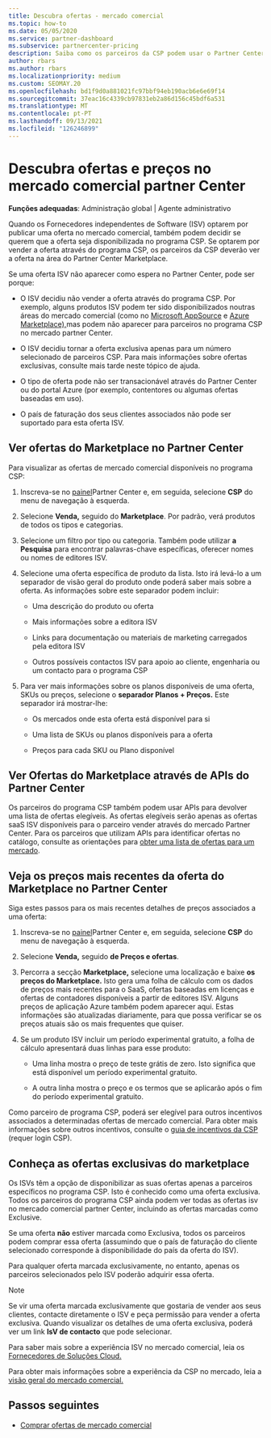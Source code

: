 ```yaml
---
title: Descubra ofertas - mercado comercial
ms.topic: how-to
ms.date: 05/05/2020
ms.service: partner-dashboard
ms.subservice: partnercenter-pricing
description: Saiba como os parceiros da CSP podem usar o Partner Center para visualizar ou pesquisar no mercado ofertas ou preços de Fornecedores de Software Independentes (ISVs).
author: rbars
ms.author: rbars
ms.localizationpriority: medium
ms.custom: SEOMAY.20
ms.openlocfilehash: bd1f9d0a881021fc97bbf94eb190acb6e6e69f14
ms.sourcegitcommit: 37eac16c4339cb97831eb2a86d156c45bdf6a531
ms.translationtype: MT
ms.contentlocale: pt-PT
ms.lasthandoff: 09/13/2021
ms.locfileid: "126246899"
---
```

# <a name="discover-offers-and-pricing-in-partner-center-commercial-marketplace"></a>Descubra ofertas e preços no mercado comercial partner Center

**Funções adequadas**: Administração global | Agente administrativo

Quando os Fornecedores independentes de Software (ISV) optarem por publicar uma oferta no mercado comercial, também podem decidir se querem que a oferta seja disponibilizada no programa CSP. Se optarem por vender a oferta através do programa CSP, os parceiros da CSP deverão ver a oferta na área do Partner Center Marketplace.

Se uma oferta ISV não aparecer como espera no Partner Center, pode ser porque:

- O ISV decidiu não vender a oferta através do programa CSP. Por exemplo, alguns produtos ISV podem ter sido disponibilizados noutras áreas do mercado comercial (como no [Microsoft AppSource](https://appsource.microsoft.com/) e [Azure Marketplace),](https://azuremarketplace.microsoft.com/)mas podem não aparecer para parceiros no programa CSP no mercado partner Center.

- O ISV decidiu tornar a oferta exclusiva apenas para um número selecionado de parceiros CSP. Para mais informações sobre ofertas exclusivas, consulte mais tarde neste tópico de ajuda.

- O tipo de oferta pode não ser transacionável através do Partner Center ou do portal Azure (por exemplo, contentores ou algumas ofertas baseadas em uso).

- O país de faturação dos seus clientes associados não pode ser suportado para esta oferta ISV.

## <a name="view-marketplace-offers-in-partner-center"></a>Ver ofertas do Marketplace no Partner Center

Para visualizar as ofertas de mercado comercial disponíveis no programa CSP:

1. Inscreva-se no [painel](https://partner.microsoft.com/dashboard)Partner Center e, em seguida, selecione **CSP** do menu de navegação à esquerda.

2. Selecione **Venda,** seguido do **Marketplace**. Por padrão, verá produtos de todos os tipos e categorias.

3. Selecione um filtro por tipo ou categoria. Também pode utilizar **a Pesquisa** para encontrar palavras-chave específicas, oferecer nomes ou nomes de editores ISV.

4. Selecione uma oferta específica de produto da lista. Isto irá levá-lo a um separador de visão geral do produto onde poderá saber mais sobre a oferta. As informações sobre este separador podem incluir: 

    - Uma descrição do produto ou oferta

    - Mais informações sobre a editora ISV

    - Links para documentação ou materiais de marketing carregados pela editora ISV

    - Outros possíveis contactos ISV para apoio ao cliente, engenharia ou um contacto para o programa CSP

5. Para ver mais informações sobre os planos disponíveis de uma oferta, SKUs ou preços, selecione o **separador Planos + Preços.** Este separador irá mostrar-lhe:

    - Os mercados onde esta oferta está disponível para si

    - Uma lista de SKUs ou planos disponíveis para a oferta

    - Preços para cada SKU ou Plano disponível

## <a name="view-marketplace-offers-via-partner-center-apis"></a>Ver Ofertas do Marketplace através de APIs do Partner Center

Os parceiros do programa CSP também podem usar APIs para devolver uma lista de ofertas elegíveis. As ofertas elegíveis serão apenas as ofertas saaS ISV disponíveis para o parceiro vender através do mercado Partner Center. Para os parceiros que utilizam APIs para identificar ofertas no catálogo, consulte as orientações para [obter uma lista de ofertas para um mercado](/partner-center/develop/create-subscription-azure-marketplace-products#get-a-list-of-offers-for-a-market).

## <a name="view-the-latest-marketplace-offer-pricing-in-partner-center"></a>Veja os preços mais recentes da oferta do Marketplace no Partner Center

Siga estes passos para os mais recentes detalhes de preços associados a uma oferta:

1. Inscreva-se no [painel](https://partner.microsoft.com/dashboard)Partner Center e, em seguida, selecione **CSP** do menu de navegação à esquerda.

2. Selecione **Venda,** seguido **de Preços e ofertas**.

3. Percorra a secção **Marketplace,** selecione uma localização e baixe **os preços do Marketplace.** Isto gera uma folha de cálculo com os dados de preços mais recentes para o SaaS, ofertas baseadas em licenças e ofertas de contadores disponíveis a partir de editores ISV. Alguns preços de aplicação Azure também podem aparecer aqui. Estas informações são atualizadas diariamente, para que possa verificar se os preços atuais são os mais frequentes que quiser.

4. Se um produto ISV incluir um período experimental gratuito, a folha de cálculo apresentará duas linhas para esse produto:

    - Uma linha mostra o preço de teste grátis de zero. Isto significa que está disponível um período experimental gratuito.

    - A outra linha mostra o preço e os termos que se aplicarão após o fim do período experimental gratuito.

Como parceiro de programa CSP, poderá ser elegível para outros incentivos associados a determinadas ofertas de mercado comercial. Para obter mais informações sobre outros incentivos, consulte o [guia de incentivos da CSP](https://aka.ms/partnerincentives) (requer login CSP).

## <a name="learn-about-marketplace-exclusive-offers"></a>Conheça as ofertas exclusivas do marketplace

Os ISVs têm a opção de disponibilizar as suas ofertas apenas a parceiros específicos no programa CSP. Isto é conhecido como uma oferta exclusiva. Todos os parceiros do programa CSP ainda podem ver todas as ofertas isv no mercado comercial partner Center, incluindo as ofertas marcadas como Exclusive.

Se uma oferta **não** estiver marcada como Exclusiva, todos os parceiros podem comprar essa oferta (assumindo que o país de faturação do cliente selecionado corresponde à disponibilidade do país da oferta do ISV).

Para qualquer oferta marcada exclusivamente, no entanto, apenas os parceiros selecionados pelo ISV poderão adquirir essa oferta.

> [!NOTE]
> Se vir uma oferta marcada exclusivamente que gostaria de vender aos seus clientes, contacte diretamente o ISV e peça permissão para vender a oferta exclusiva. Quando visualizar os detalhes de uma oferta exclusiva, poderá ver um link **IsV de contacto** que pode selecionar.

Para saber mais sobre a experiência ISV no mercado comercial, leia os [Fornecedores de Soluções Cloud.](/azure/marketplace/cloud-solution-providers)

Para obter mais informações sobre a experiência da CSP no mercado, leia a [visão geral do mercado comercial.](csp-commercial-marketplace-overview.md)

## <a name="next-steps"></a>Passos seguintes

- [Comprar ofertas de mercado comercial](csp-commercial-marketplace-purchase.md)